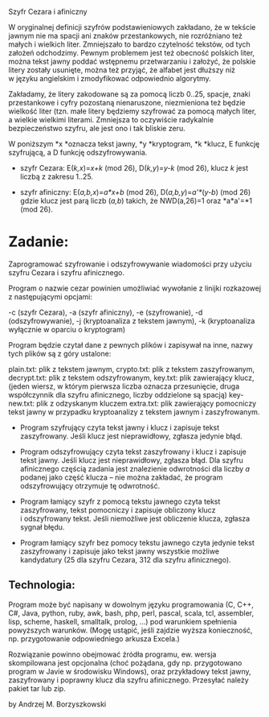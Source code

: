 Szyfr Cezara i afiniczny

W oryginalnej definicji szyfrów podstawieniowych zakładano, że w tekście jawnym nie ma spacji ani znaków przestankowych, nie rozróżniano też małych i wielkich liter. Zmniejszało to bardzo czytelność tekstów, od tych założeń odchodzimy. Pewnym problemem jest też obecność polskich liter, można tekst jawny poddać wstępnemu przetwarzaniu i założyć, że polskie litery zostały usunięte, można też przyjąć, że alfabet jest dłuższy niż w języku angielskim i zmodyfikować odpowiednio algorytmy.

Zakładamy, że litery zakodowane są za pomocą liczb 0..25, spacje, znaki przestankowe i cyfry pozostaną nienaruszone, niezmieniona też będzie wielkość liter (tzn. małe litery będziemy szyfrować za pomocą małych liter, a wielkie wielkimi literami. Zmniejsza to oczywiście radykalnie bezpieczeństwo szyfru, ale jest ono i tak bliskie zeru.

W poniższym *x *oznacza tekst jawny, *y *kryptogram, *k *klucz, E funkcję szyfrującą, a D funkcję odszyfrowywania.

-   szyfr Cezara: E(*k,x*)=*x+k* (mod 26), D(*k,y*)=*y-k* (mod 26), klucz *k* jest liczbą z zakresu 1..25.

-   szyfr afiniczny: E(*a,b,x*)=*a\*x+b* (mod 26), D(*a,b,y*)=*a'\**(*y-b*) (mod 26) gdzie klucz jest parą liczb (*a,b*) takich, że NWD(a,26)=1 oraz *a\*a'=*1 (mod 26).

Zadanie:
========

Zaprogramować szyfrowanie i odszyfrowywanie wiadomości przy użyciu szyfru Cezara i szyfru afinicznego.

Program o nazwie cezar powinien umożliwiać wywołanie z linijki rozkazowej z następującymi opcjami:

-c (szyfr Cezara),
 -a (szyfr afiniczny),
 -e (szyfrowanie),
 -d (odszyfrowywanie),
 -j (kryptoanaliza z tekstem jawnym),
 -k (kryptoanaliza wyłącznie w oparciu o kryptogram)

Program będzie czytał dane z pewnych plików i zapisywał na inne, nazwy tych plików są z góry ustalone:

plain.txt: plik z tekstem jawnym,
 crypto.txt: plik z tekstem zaszyfrowanym,
 decrypt.txt: plik z tekstem odszyfrowanym,
 key.txt: plik zawierający klucz,(jeden wiersz, w którym pierwsza liczba oznacza przesunięcie, druga współczynnik dla szyfru afinicznego, liczby oddzielone są spacją)
 key-new.txt: plik z odzyskanym kluczem
 extra.txt: plik zawierający pomocniczy tekst jawny w przypadku kryptoanalizy z tekstem jawnym i zaszyfrowanym.

-   Program szyfrujący czyta tekst jawny i klucz i zapisuje tekst zaszyfrowany. Jeśli klucz jest nieprawidłowy, zgłasza jedynie błąd.

-   Program odszyfrowujący czyta tekst zaszyfrowany i klucz i zapisuje tekst jawny. Jeśli klucz jest nieprawidłowy, zgłasza błąd. Dla szyfru afinicznego częścią zadania jest znalezienie odwrotności dla liczby *a* podanej jako część klucza – nie można zakładać, że program odszyfrowujący otrzymuje tę odwrotność.

-   Program łamiący szyfr z pomocą tekstu jawnego czyta tekst zaszyfrowany, tekst pomocniczy i zapisuje obliczony klucz i odszyfrowany tekst. Jeśli niemożliwe jest obliczenie klucza, zgłasza sygnał błędu.

-   Program łamiący szyfr bez pomocy tekstu jawnego czyta jedynie tekst zaszyfrowany i zapisuje jako tekst jawny wszystkie możliwe kandydatury (25 dla szyfru Cezara, 312 dla szyfru afinicznego).

Technologia:
------------

Program może być napisany w dowolnym języku programowania (C, C++, C\#, Java, python, ruby, awk, bash, php, perl, pascal, scala, tcl, assembler, lisp, scheme, haskell, smalltalk, prolog, ...) pod warunkiem spełnienia powyższych warunków. (Mogę ustąpić, jeśli zajdzie wyższa konieczność, np. przygotowanie odpowiedniego arkusza Excela.)

Rozwiązanie powinno obejmować źródła programu, ew. wersja skompilowana jest opcjonalna (choć pożądana, gdy np. przygotowano program w Javie w środowisku Windows), oraz przykładowy tekst jawny, zaszyfrowany i poprawny klucz dla szyfru afinicznego. Przesyłać należy pakiet tar lub zip.


by Andrzej M. Borzyszkowski
